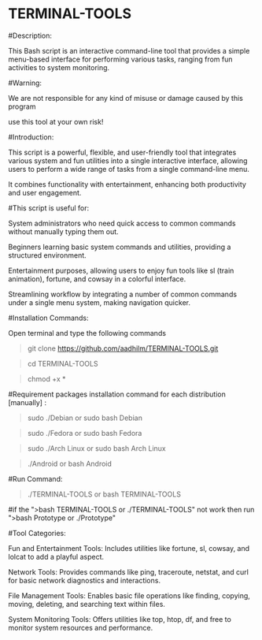 # TERMINAL-TOOLS

#Description:  

This Bash script is an interactive command-line tool that provides a simple menu-based interface for performing various tasks, ranging from fun activities to system monitoring.   

#Warning:   

We are not responsible for any kind of misuse or damage caused by this program   

use this tool at your own risk!  


#Introduction:  

This script is a powerful, flexible, and user-friendly tool that integrates various system and fun utilities into a single interactive interface, allowing users to perform a wide range of tasks from a single command-line menu.   

It combines functionality with entertainment, enhancing both productivity and user engagement.  

  
#This script is useful for:  

System administrators who need quick access to common commands without manually typing them out.  

Beginners learning basic system commands and utilities, providing a structured environment.  

Entertainment purposes, allowing users to enjoy fun tools like sl (train animation), fortune, and cowsay in a colorful interface.  

Streamlining workflow by integrating a number of common commands under a single menu system, making navigation quicker.  

  
#Installation Commands:  

Open terminal and type the following commands  


> git clone https://github.com/aadhilm/TERMINAL-TOOLS.git

> cd TERMINAL-TOOLS  

> chmod +x *  


  
#Requirement packages installation command for each distribution [manually] :  


> sudo ./Debian or sudo bash Debian   

> sudo ./Fedora or sudo bash Fedora   

> sudo ./Arch Linux or sudo bash Arch Linux  

> ./Android or bash Android 

  
#Run Command:  


> ./TERMINAL-TOOLS or bash TERMINAL-TOOLS  

#if the ">bash TERMINAL-TOOLS or ./TERMINAL-TOOLS" not work then run ">bash Prototype or ./Prototype"



#Tool Categories:

  
Fun and Entertainment Tools: Includes utilities like fortune, sl, cowsay, and lolcat to add a playful aspect.  

Network Tools: Provides commands like ping, traceroute, netstat, and curl for basic network diagnostics and interactions.  

File Management Tools: Enables basic file operations like finding, copying, moving, deleting, and searching text within files.  

System Monitoring Tools: Offers utilities like top, htop, df, and free to monitor system resources and performance.   
